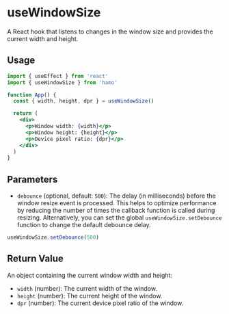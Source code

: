 # useWindowSize

A React hook that listens to changes in the window size and provides the current width and height.

## Usage

```jsx
import { useEffect } from 'react'
import { useWindowSize } from 'hamo'

function App() {
  const { width, height, dpr } = useWindowSize()

  return (
    <div>
      <p>Window width: {width}</p>
      <p>Window height: {height}</p>
      <p>Device pixel ratio: {dpr}</p>
    </div>
  )
}
```

## Parameters

- `debounce` (optional, default: `500`): The delay (in milliseconds) before the window resize event is processed. This helps to optimize performance by reducing the number of times the callback function is called during resizing. Alternatively, you can set the global `useWindowSize.setDebounce` function to change the default debounce delay.

```jsx
useWindowSize.setDebounce(500)
```

## Return Value

An object containing the current window width and height:

- `width` (number): The current width of the window.
- `height` (number): The current height of the window.
- `dpr` (number): The current device pixel ratio of the window.
